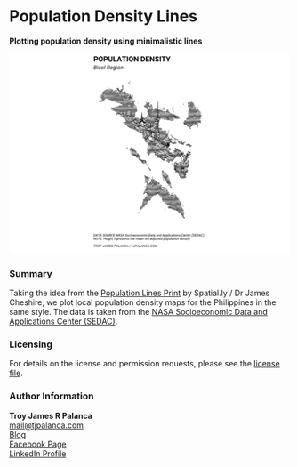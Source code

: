 # Population Density Lines
**Plotting population density using minimalistic lines**

![Sample plot for Bicol](https://github.com/tjpalanca/population-lines/blob/master/out/05-bicol.png?raw=true)

### Summary

Taking the idea from the [Population Lines Print](http://spatial.ly/2014/08/population-lines/) by Spatial.ly / Dr James Cheshire, we plot local population density maps for the Philippines in the same style. The data is taken from the [NASA Socioeconomic Data and Applications Center (SEDAC)](http://sedac.ciesin.columbia.edu/data/set/gpw-v4-population-density-adjusted-to-2015-unwpp-country-totals/data-download).

### Licensing

For details on the license and permission requests, please see the [license file](https://github.com/tjpalanca/mapping/blob/master/LICENSE.md).

### Author Information

**Troy James R Palanca**  
mail@tjpalanca.com  
[Blog](http://www.tjpalanca.com)  
[Facebook Page](http://www.facebook.com/tjpalanca.blog)  
[LinkedIn Profile](http://ph.linkedin.com/in/tjpalanca)   
